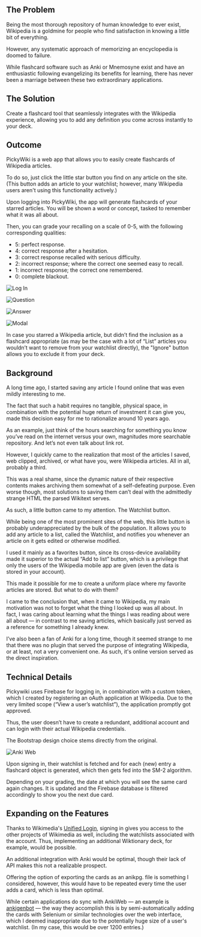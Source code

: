 ## The Problem

Being the most thorough repository of human knowledge to ever exist, Wikipedia is a goldmine for people who find satisfaction in knowing a little bit of everything.

However, any systematic approach of memorizing an encyclopedia is doomed to failure.

While flashcard software such as Anki or Mnemosyne exist and have an enthusiastic following evangelizing its benefits for learning, there has never been a marriage between these two extraordinary applications.

## The Solution

Create a flashcard tool that seamlessly integrates with the Wikipedia experience, allowing you to add any definition you come across instantly to your deck.

## Outcome

PickyWiki is a web app that allows you to easily create flashcards of Wikipedia articles.

To do so, just click the little star button you find on any article on the site. (This button adds an article to your watchlist; however, many Wikipedia users aren't using this functionality actively.)

Upon logging into PickyWiki, the app will generate flashcards of your starred articles. You will be shown a word or concept, tasked to remember what it was all about.

Then, you can grade your recalling on a scale of 0-5, with the following corresponding qualities:

- 5: perfect response.
- 4: correct response after a hesitation.
- 3: correct response recalled with serious difficulty.
- 2: incorrect response; where the correct one seemed easy to recall.
- 1: incorrect response; the correct one remembered.
- 0: complete blackout.

![Log In](./assets/login.png "Sign in directly with your Wikipedia account")

![Question](./assets/question.png "What was that thing all about again?")

![Answer](./assets/answer.png "Oh, right. Complete Blackout.")

![Modal](./assets/modal.png "Click the image and get a better picture of your learning material.")

In case you starred a Wikipedia article, but didn’t find the inclusion as a flashcard appropriate (as may be the case with a lot of “List” articles you wouldn’t want to remove from your watchlist directly), the "Ignore" button allows you to exclude it from your deck.

## Background

A long time ago, I started saving any article I found online that was even mildly interesting to me.

The fact that such a habit requires no tangible, physical space, in combination with the potential huge return of investment it can give you, made this decision easy for me to rationalize around 10 years ago.

As an example, just think of the hours searching for something you know you’ve read on the internet versus your own, magnitudes more searchable repository. And let’s not even talk about link rot.

However, I quickly came to the realization that most of the articles I saved, web clipped, archived, or what have you, were Wikipedia articles. All in all, probably a third.

This was a real shame, since the dynamic nature of their respective contents makes archiving them somewhat of a self-defeating purpose. Even worse though, most solutions to saving them can’t deal with the admittedly strange HTML the parsed Wikitext serves.

As such, a little button came to my attention. The Watchlist button.

While being one of the most prominent sites of the web, this little button is probably underappreciated by the bulk of the population. It allows you to add any article to a list, called the Watchlist, and notifies you whenever an article on it gets edited or otherwise modified.

I used it mainly as a favorites button, since its cross-device availability made it superior to the actual “Add to list” button, which is a privilege that only the users of the Wikipedia mobile app are given (even the data is stored in your account).

This made it possible for me to create a uniform place where my favorite articles are stored. But what to do with them?

I came to the conclusion that, when it came to Wikipedia, my main motivation was not to forget what the thing I looked up was all about. In fact, I was caring about learning what the things I was reading about were all about — in contrast to me saving articles, which basically just served as a reference for something I already knew.

I’ve also been a fan of Anki for a long time, though it seemed strange to me that there was no plugin that served the purpose of integrating Wikipedia, or at least, not a very convenient one. As such, it's online version served as the direct inspiration.

## Technical Details

Pickywiki uses Firebase for logging in, in combination with a custom token, which I created by registering an oAuth application at Wikipedia. Due to the very limited scope (“View a user’s watchlist”), the application promptly got approved.

Thus, the user doesn’t have to create a redundant, additional account and can login with their actual Wikipedia credentials.

The Bootstrap design choice stems directly from the original.

![Anki Web](./assets/anki-web.png "Anki Web")

Upon signing in, their watchlist is fetched and for each (new) entry a flashcard object is generated, which then gets fed into the SM-2 algorithm.

Depending on your grading, the date at which you will see the same card again changes. It is updated and the Firebase database is filtered accordingly to show you the next due card.

## Expanding on the Features

Thanks to Wikimedia's [Unified Login](https://en.wikipedia.org/wiki/Wikipedia:Unified_login), signing in gives you access to the other projects of Wikimedia as well, including the watchlists associated with the account. Thus, implementing an additional Wiktionary deck, for example, would be possible.

An additional integration with Anki would be optimal, though their lack of API makes this not a realizable prospect.

Offering the option of exporting the cards as an anikpg. file is something I considered, however, this would have to be repeated every time the user adds a card, which is less than optimal.

While certain applications do sync with AnkiWeb — an example is [ankigenbot](https://github.com/damaru2/ankigenbot) — the way they accomplish this is by semi-automatically adding the cards with Selenium or similar technologies over the web interface, which I deemed inappropriate due to the potentially huge size of a user's watchlist. (In my case, this would be over 1200 entries.)

